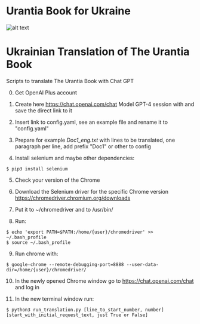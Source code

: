 # Urantia Book for Ukraine

![alt text](https://avatars.githubusercontent.com/u/8962479?s=400&u=c10ade6e3ff453fe8404edfd097a0a1c19d5a075&v=4)

# Ukrainian Translation of The Urantia Book

Scripts to translate The Urantia Book with Chat GPT

0. Get OpenAI Plus account

1. Create here https://chat.openai.com/chat Model GPT-4 session with and save the direct link to it

2. Insert link to config.yaml, see an example file and rename it to "config.yaml"

3. Prepare for example _Doc1_eng.txt_ with lines to be translated, one paragraph per line, add prefix "Doc1" or other to config

4. Install selenium and maybe other dependencies:

```
$ pip3 install selenium
```

5. Check your version of the Chrome

6. Download the Selenium driver for the specific Chrome version https://chromedriver.chromium.org/downloads

7. Put it to ~/chromedriver and to /usr/bin/

8. Run:
```
$ echo 'export PATH=$PATH:/home/{user}/chromedriver' >> ~/.bash_profile
$ source ~/.bash_profile
```
9. Run chrome with:
```
$ google-chrome --remote-debugging-port=8888 --user-data-dir=/home/{user}/chromedriver/
```
10. In the newly opened Chrome window go to https://chat.openai.com/chat and log in

11. In the new terminal window run:
```
$ python3 run_translation.py [line_to_start_number, number] [start_with_initial_request_text, just True or False]
```
